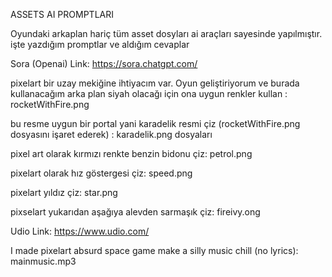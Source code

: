 ASSETS AI PROMPTLARI


Oyundaki arkaplan hariç tüm asset dosyları ai araçları sayesinde yapılmıştır. işte yazdığım promptlar ve aldığım cevaplar

Sora (Openai)     Link: https://sora.chatgpt.com/

pixelart bir uzay mekiğine ihtiyacım var. Oyun geliştiriyorum ve burada kullanacağım arka plan siyah olacağı için ona uygun renkler kullan : rocketWithFire.png 

bu resme uygun bir portal yani karadelik resmi çiz (rocketWithFire.png dosyasını işaret ederek) : karadelik.png dosyaları

pixel art olarak kırmızı renkte benzin bidonu çiz: petrol.png

pixelart olarak hız göstergesi çiz: speed.png

pixelart yıldız çiz: star.png

pixselart yukarıdan aşağıya alevden sarmaşık çiz: fireivy.ong




Udio     Link: https://www.udio.com/

I made pixelart absurd space game make a silly music chill (no lyrics): mainmusic.mp3




